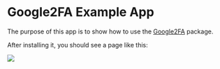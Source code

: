 # Google2FA Example App

The purpose of this app is to show how to use the [Google2FA](https://github.com/antonioribeiro/google2fa) package.

After installing it, you should see a page like this:

![](https://i.imgur.com/Q0SRguH.png)
